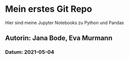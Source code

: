 # Mein erstes Git Repo

Hier sind meine Jupyter Notebooks zu Python und Pandas

## Autorin: Jana Bode, Eva Murmann

### Datum: 2021-05-04
